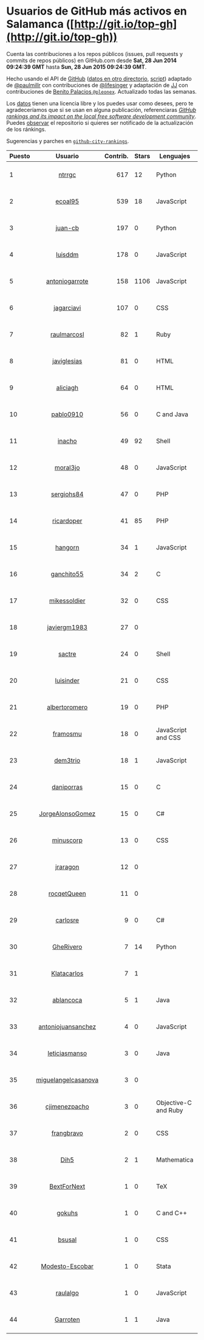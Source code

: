 # Usuarios de GitHub más activos en Salamanca ([http://git.io/top-gh](http://git.io/top-gh))



  Cuenta las contribuciones a los repos públicos (issues, pull requests y commits de repos públicos) en GitHub.com desde  **Sat, 28 Jun 2014 09:24:39 GMT** hasta **Sun, 28 Jun 2015 09:24:39 GMT**.

  Hecho usando el API de [GitHub](http://github.com) ([datos en otro directorio](https://github.com/JJ/top-github-users-data/tree/master/data), [script](https://github.com/JJ/top-github-users)) adaptado de [@paulmillr](https://github.com/paulmillr) con contribuciones de [@lifesinger](https://github.com/lifesinger) y adaptación de [JJ](http://jj.github.io) con contribuciones de [Benito Palacios `@pleonex`](http://github.com/pleonex). Actualizado todas las semanas.

  Los [datos](https://github.com/JJ/top-github-users-data/tree/master/data) tienen una licencia libre y los puedes usar como desees, pero te agradeceríamos que si se usan en alguna publicación, referenciaras [*GitHub rankings and its impact on the local free software development community*](https://thewinnower.com/papers/github-rankings-and-its-impact-on-the-local-free-software-development-community). Puedes [observar](https://github.com/JJ/top-github-users-data/subscription) el repositorio si quieres ser notificado de la actualización de los ránkings. 

  Sugerencias y parches en [`github-city-rankings`](http://github.com/JJ/github-city-rankings). 


| Puesto   |  Usuario  |Contrib.| Stars | Lenguajes   |      Lugar      |  Avatar  |
|----------|:---------:|-------:|-------|-------------|:---------------:|----------|
| 1 | [ntrrgc](https://github.com/ntrrgc) | 617 | 12 | Python | Salamanca, Spain | <img src='https://avatars0.githubusercontent.com/u/1002436?v=3&s=64' width="64" title='Juan Luis Boya García'> |
| 2 | [ecoal95](https://github.com/ecoal95) | 539 | 18 | JavaScript | Salamanca, Spain | <img src='https://avatars2.githubusercontent.com/u/1323194?v=3&s=64' width="64" title='Emilio Cobos Álvarez'> |
| 3 | [juan-cb](https://github.com/juan-cb) | 197 | 0 | Python | Salamanca (Spain) | <img src='https://avatars0.githubusercontent.com/u/2938045?v=3&s=64' width="64" title='juancb'> |
| 4 | [luisddm](https://github.com/luisddm) | 178 | 0 | JavaScript | Salamanca, CyL, Spain | <img src='https://avatars2.githubusercontent.com/u/2978951?v=3&s=64' width="64" title='Luis de Dios Martín'> |
| 5 | [antoniogarrote](https://github.com/antoniogarrote) | 158 | 1106 | JavaScript | London UK / Salamanca Spain | <img src='https://avatars2.githubusercontent.com/u/8277?v=3&s=64' width="64" title='Antonio Garrote'> |
| 6 | [jagarciavi](https://github.com/jagarciavi) | 107 | 0 | CSS | Salamanca, Spain | <img src='https://avatars3.githubusercontent.com/u/1713002?v=3&s=64' width="64" title='José A. García'> |
| 7 | [raulmarcosl](https://github.com/raulmarcosl) | 82 | 1 | Ruby | Salamanca & Madrid | <img src='https://avatars1.githubusercontent.com/u/906966?v=3&s=64' width="64" title='Raúl Marcos Lorenzo'> |
| 8 | [javiglesias](https://github.com/javiglesias) | 81 | 0 | HTML | Salamanca | <img src='https://avatars0.githubusercontent.com/u/9042602?v=3&s=64' width="64" title='Javier Iglesias'> |
| 9 | [aliciagh](https://github.com/aliciagh) | 64 | 0 | HTML | Salamanca | <img src='https://avatars1.githubusercontent.com/u/1325629?v=3&s=64' width="64" title='Alicia García Holgado'> |
| 10 | [pablo0910](https://github.com/pablo0910) | 56 | 0 | C and Java | Salamanca, Castilla y León, Spain | <img src='https://avatars2.githubusercontent.com/u/10597157?v=3&s=64' width="64" title='Pablo Jimenez Tocino'> |
| 11 | [inacho](https://github.com/inacho) | 49 | 92 | Shell | Salamanca, Spain | <img src='https://avatars1.githubusercontent.com/u/742624?v=3&s=64' width="64" title='Ignacio de Tomás'> |
| 12 | [moral3jo](https://github.com/moral3jo) | 48 | 0 | JavaScript | Salamanca | <img src='https://avatars2.githubusercontent.com/u/524380?v=3&s=64' width="64" title='Roberto'> |
| 13 | [sergiohs84](https://github.com/sergiohs84) | 47 | 0 | PHP | Salamanca, Spain | <img src='https://avatars1.githubusercontent.com/u/11694066?v=3&s=64' width="64" title='Sergio Hernández'> |
| 14 | [ricardoper](https://github.com/ricardoper) | 41 | 85 | PHP | Salamanca | <img src='https://avatars1.githubusercontent.com/u/5161172?v=3&s=64' width="64" title='Ricardo Pereira'> |
| 15 | [hangorn](https://github.com/hangorn) | 34 | 1 | JavaScript | Salamanca, Spain | <img src='https://avatars2.githubusercontent.com/u/1859559?v=3&s=64' width="64" title='Javier'> |
| 16 | [ganchito55](https://github.com/ganchito55) | 34 | 2 | C | Salamanca | <img src='https://avatars1.githubusercontent.com/u/4716972?v=3&s=64' width="64" title='Jorge Durán'> |
| 17 | [mikessoldier](https://github.com/mikessoldier) | 32 | 0 | CSS | Salamanca | <img src='https://avatars0.githubusercontent.com/u/5755381?v=3&s=64' width="64" title='Abiel Flrs'> |
| 18 | [javiergm1983](https://github.com/javiergm1983) | 27 | 0 |  | Salamanca | <img src='https://avatars2.githubusercontent.com/u/9530227?v=3&s=64' width="64" title='Javier Gomez'> |
| 19 | [sactre](https://github.com/sactre) | 24 | 0 | Shell | Salamanca, spain | <img src='https://avatars1.githubusercontent.com/u/1525697?v=3&s=64' width="64" title='Carlos'> |
| 20 | [luisinder](https://github.com/luisinder) | 21 | 0 | CSS | Salamanca (Spain) | <img src='https://avatars1.githubusercontent.com/u/6973356?v=3&s=64' width="64" title='Luis Cajigas'> |
| 21 | [albertoromero](https://github.com/albertoromero) | 19 | 0 | PHP | Salamanca | <img src='https://avatars3.githubusercontent.com/u/8500497?v=3&s=64' width="64" title='Alberto Romero'> |
| 22 | [framosmu](https://github.com/framosmu) | 18 | 0 | JavaScript and CSS | Salamanca, España | <img src='https://avatars1.githubusercontent.com/u/10816489?v=3&s=64' width="64" title='Francisco Ramos'> |
| 23 | [dem3trio](https://github.com/dem3trio) | 18 | 1 | JavaScript | Salamanca | <img src='https://avatars3.githubusercontent.com/u/770253?v=3&s=64' width="64" title='Daniel González'> |
| 24 | [daniporras](https://github.com/daniporras) | 15 | 0 | C | Salamanca, Spain | <img src='https://avatars2.githubusercontent.com/u/1733336?v=3&s=64' width="64" title='Dani'> |
| 25 | [JorgeAlonsoGomez](https://github.com/JorgeAlonsoGomez) | 15 | 0 | C# | Salamanca, Castilla y León, España | <img src='https://avatars0.githubusercontent.com/u/12047150?v=3&s=64' width="64" title='Jorge Alonso Gómez'> |
| 26 | [minuscorp](https://github.com/minuscorp) | 13 | 0 | CSS | Salamanca, Spain | <img src='https://avatars2.githubusercontent.com/u/3819883?v=3&s=64' width="64" title='Jorge'> |
| 27 | [jraragon](https://github.com/jraragon) | 12 | 0 |  | Salamanca | <img src='https://avatars0.githubusercontent.com/u/5907724?v=3&s=64' width="64" title='Jesus Rodriguez-Aragon'> |
| 28 | [rocqetQueen](https://github.com/rocqetQueen) | 11 | 0 |  | Salamanca | <img src='https://avatars2.githubusercontent.com/u/5708398?v=3&s=64' width="64" title='Alexandra'> |
| 29 | [carlosre](https://github.com/carlosre) | 9 | 0 | C# | Salamanca | <img src='https://avatars3.githubusercontent.com/u/6207629?v=3&s=64' width="64" title='Carlos Rodríguez'> |
| 30 | [GheRivero](https://github.com/GheRivero) | 7 | 14 | Python | Salamanca, SPAIN) | <img src='https://avatars2.githubusercontent.com/u/246245?v=3&s=64' width="64" title='Ghe Rivero'> |
| 31 | [Klatacarlos](https://github.com/Klatacarlos) | 7 | 1 |  | Salamanca, Spain | <img src='https://avatars2.githubusercontent.com/u/12030091?v=3&s=64' width="64" title='Carlos Oleaga'> |
| 32 | [ablancoca](https://github.com/ablancoca) | 5 | 1 | Java | Salamanca, Spain | <img src='https://avatars1.githubusercontent.com/u/11585737?v=3&s=64' width="64" title='Álvaro Blanco'> |
| 33 | [antoniojuansanchez](https://github.com/antoniojuansanchez) | 4 | 0 | JavaScript | Salamanca | <img src='https://avatars3.githubusercontent.com/u/5586585?v=3&s=64' width="64" title='Antonio Juan'> |
| 34 | [leticiasmanso](https://github.com/leticiasmanso) | 3 | 0 | Java | Salamanca | <img src='https://avatars0.githubusercontent.com/u/10135662?v=3&s=64' width="64" title='Leticia'> |
| 35 | [miguelangelcasanova](https://github.com/miguelangelcasanova) | 3 | 0 |  | Salamanca (Spain) | <img src='https://avatars0.githubusercontent.com/u/705695?v=3&s=64' width="64" title='Miguel Ángel Casanova'> |
| 36 | [cjimenezpacho](https://github.com/cjimenezpacho) | 3 | 0 | Objective-C and Ruby | Salamanca, Spain | <img src='https://avatars0.githubusercontent.com/u/2428271?v=3&s=64' width="64" title='Carlos Jiménez Pacho'> |
| 37 | [frangbravo](https://github.com/frangbravo) | 2 | 0 | CSS | Salamanca | <img src='https://avatars1.githubusercontent.com/u/5131557?v=3&s=64' width="64" title='Francisco García'> |
| 38 | [Dih5](https://github.com/Dih5) | 2 | 1 | Mathematica | Salamanca, Spain | <img src='https://avatars1.githubusercontent.com/u/12070738?v=3&s=64' width="64" title='Guillermo Hernández'> |
| 39 | [BextForNext](https://github.com/BextForNext) | 1 | 0 | TeX | Valencia/Salamanca | <img src='https://avatars0.githubusercontent.com/u/8604080?v=3&s=64' width="64" title='The Barium Experirment with Xenon TPC (BEXT)'> |
| 40 | [gokuhs](https://github.com/gokuhs) | 1 | 0 | C and C++ | Salamanca (Spain) | <img src='https://avatars3.githubusercontent.com/u/1607409?v=3&s=64' width="64" title='Jesús Sánchez Sánchez'> |
| 41 | [bsusal](https://github.com/bsusal) | 1 | 0 | CSS | Salamanca | <img src='https://avatars2.githubusercontent.com/u/6797598?v=3&s=64' width="64" title='BlackBerry Developers Salamanca'> |
| 42 | [Modesto-Escobar](https://github.com/Modesto-Escobar) | 1 | 0 | Stata | Salamanca | <img src='https://avatars0.githubusercontent.com/u/8851672?v=3&s=64' width="64" title='Modesto Escobar'> |
| 43 | [raulalgo](https://github.com/raulalgo) | 1 | 0 | JavaScript | Salamanca, Spain | <img src='https://avatars1.githubusercontent.com/u/8058228?v=3&s=64' width="64" title='Raúl Álvarez González'> |
| 44 | [Garroten](https://github.com/Garroten) | 1 | 1 | Java | Madrid - Salamanca (Spain) | <img src='https://avatars2.githubusercontent.com/u/9264?v=3&s=64' width="64" title='Rafael Garrote Hernández'> |
